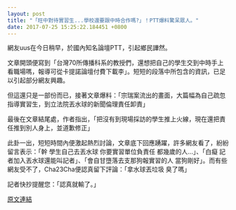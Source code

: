 ```yaml
---
layout: post
title: "「旺中對待實習生...學校還要跟中時合作嗎?」！PTT爆料驚呆眾人。"
date: 2017-07-25 15:25:22.184451 +0800
---
```


網友uus在今日稍早，於國內知名論壇PTT，引起鄉民譁然。

文章開頭便寫到「台灣70所傳播科系的教授們，還想把自己的學生交到中時手上看職場嗎，報導可從卡提諾論壇付費下載李」。短短的段落中所包含的資訊，已足以引起部分網友興趣。

但這還只是一部份而已，接著文章爆料：「宗瑞案流出的畫面，大篇幅為自己疏忽指導實習生，到立法院丟水球的新聞倫理責任卸責」

最後在文章結尾處，作者指出，「把沒有到現場採訪的學生推上火線，現在還把責任推到別人身上，並道歉修正」

此卦一出，短短時間內便激起熱烈討論，文章底下回應踴躍，許多網友看了，紛紛留言表示：「幹 學生自己去丟水球 你要實習單位負責任 都幾歲的人...」、「白癡 記者加入丟水球還能叫記者」、「會自甘墮落去支那狗報實習的人 當狗剛好」。而有些網友受不了，Cha23Cha便認真留下評論：「拿水球丟垃圾 臭了嗎」

記者快抄提醒您：「認真就輸了。」

<a href = "https://www.ptt.cc/bbs/Gossiping/M.1500948078.A.E09.html">原文連結</a>


